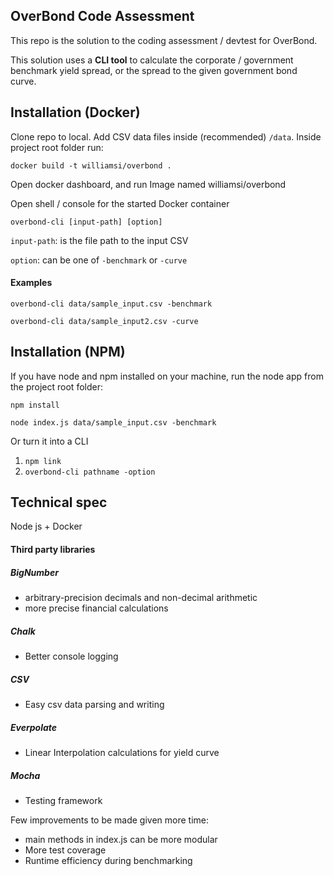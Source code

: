 ## OverBond Code Assessment

This repo is the solution to the coding assessment / devtest for OverBond.

This solution uses a __CLI tool__ to calculate the corporate / government benchmark yield spread, or the spread to the given government bond curve.


## Installation (Docker)

Clone repo to local. Add CSV data files inside (recommended) `/data`. Inside project root folder run:

`docker build -t williamsi/overbond .`

Open docker dashboard, and run Image named williamsi/overbond

Open shell / console for the started Docker container

`overbond-cli [input-path] [option]`

`input-path`: is the file path to the input CSV

`option`: can be one of `-benchmark` or `-curve`


#### Examples

`overbond-cli data/sample_input.csv -benchmark`

`overbond-cli data/sample_input2.csv -curve`


## Installation (NPM)

If you have node and npm installed on your machine, run the node app from the project root folder:

`npm install`

`node index.js data/sample_input.csv -benchmark`

Or turn it into a CLI
1. `npm link`
2. `overbond-cli pathname -option`


## Technical spec

Node js + Docker

#### Third party libraries

##### BigNumber 
  - arbitrary-precision decimals and non-decimal arithmetic
  - more precise financial calculations

##### Chalk
  - Better console logging

##### CSV
  - Easy csv data parsing and writing

##### Everpolate
  - Linear Interpolation calculations for yield curve

##### Mocha
  - Testing framework


Few improvements to be made given more time:
   - main methods in index.js can be more modular
   - More test coverage
   - Runtime efficiency during benchmarking